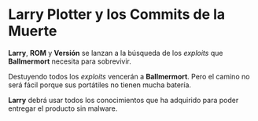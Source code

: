 # Larry Plotter y los Commits de la Muerte

**Larry**, **ROM** y **Versión** se lanzan a la búsqueda de los *exploits* que
**Ballmermort** necesita para sobrevivir.

Destuyendo todos los *exploits* vencerán a **Ballmermort**.
Pero el camino no será fácil porque sus portátiles no tienen mucha batería.

**Larry** debrá usar todos los conocimientos que ha adquirido para poder entregar el producto sin malware.